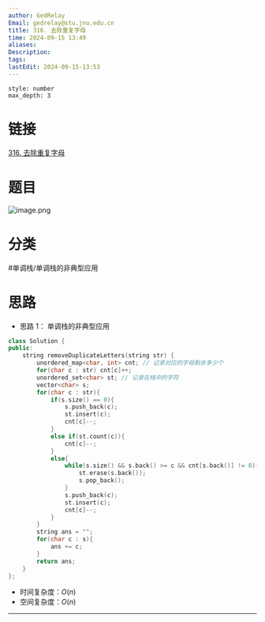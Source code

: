 ```yaml
---
author: GedRelay
Email: gedrelay@stu.jnu.edu.cn
title: 316. 去除重复字母
time: 2024-09-15 13:49
aliases: 
Description: 
tags: 
lastEdit: 2024-09-15-13:53
---
```


```toc
style: number
max_depth: 3
```

# 链接
[316. 去除重复字母](https://leetcode.cn/problems/remove-duplicate-letters/) 

# 题目
![image.png](https://ged-pic-bed.oss-cn-guangzhou.aliyuncs.com/img/202409151350259.png)


# 分类
#单调栈/单调栈的非典型应用 

# 思路
- 思路 1：
单调栈的非典型应用

```cpp
class Solution {
public:
    string removeDuplicateLetters(string str) {
        unordered_map<char, int> cnt; // 记录对应的字母剩余多少个
        for(char c : str) cnt[c]++;
        unordered_set<char> st; // 记录在栈中的字符
        vector<char> s;
        for(char c : str){
            if(s.size() == 0){
                s.push_back(c);
                st.insert(c);
                cnt[c]--;
            }
            else if(st.count(c)){
                cnt[c]--;
            }
            else{
                while(s.size() && s.back() >= c && cnt[s.back()] != 0){
                    st.erase(s.back());
                    s.pop_back();
                }
                s.push_back(c);
                st.insert(c);
                cnt[c]--;
            }
        }
        string ans = "";
        for(char c : s){
            ans += c;
        }
        return ans;
    }
};
```


- 时间复杂度：${O\left( n \right)  }$ 
- 空间复杂度：${O\left( n \right)  }$ 


---

